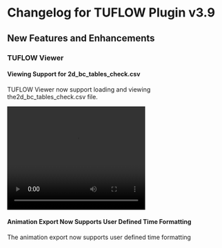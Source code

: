 # Changelog for TUFLOW Plugin v3.9

## New Features and Enhancements

### TUFLOW Viewer

#### Viewing Support for 2d_bc_tables_check.csv

TUFLOW Viewer now support loading and viewing the2d_bc_tables_check.csv file.

<video width="320" height="240" controls>
  <source src="videos/test.mp4" type="video/mp4">
</video>

#### Animation Export Now Supports User Defined Time Formatting

The animation export now supports user defined time formatting
